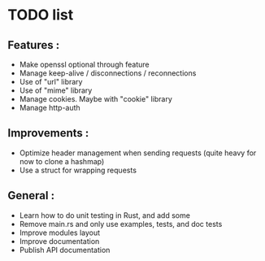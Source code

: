 # TODO list

## Features :
* Make openssl optional through feature
* Manage keep-alive / disconnections / reconnections
* Use of "url" library
* Use of "mime" library
* Manage cookies. Maybe with "cookie" library
* Manage http-auth

## Improvements :
* Optimize header management when sending requests (quite heavy for now to clone a hashmap)
* Use a struct for wrapping requests

## General :
* Learn how to do unit testing in Rust, and add some
* Remove main.rs and only use examples, tests, and doc tests
* Improve modules layout
* Improve documentation
* Publish API documentation
